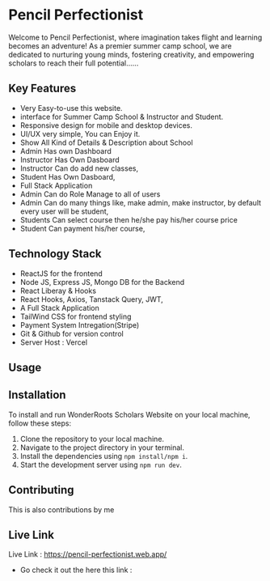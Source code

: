 # Pencil Perfectionist

Welcome to Pencil Perfectionist, where imagination takes flight and learning becomes an adventure! As a premier summer camp school, we are dedicated to nurturing young minds, fostering creativity, and empowering scholars to reach their full potential......

## Key Features

- Very Easy-to-use this website.
- interface for Summer Camp School & Instructor and Student.
- Responsive design for mobile and desktop devices.
- UI/UX very simple, You can Enjoy it.
- Show All Kind of Details & Description about School
- Admin Has own Dashboard
- Instructor Has Own Dasboard
- Instructor Can do add new classes,
- Student Has Own Dasboard,
- Full Stack Application
- Admin Can do Role Manage to all of users
- Admin Can do many things like, make admin, make instructor, by default every user will be student,
- Students Can select course then he/she pay his/her course price
- Student Can payment his/her course,

## Technology Stack

- ReactJS for the frontend
- Node JS, Express JS, Mongo DB for the Backend
- React Liberay & Hooks
- React Hooks, Axios, Tanstack Query, JWT,
- A Full Stack Application
- TailWind CSS for frontend styling
- Payment System Intregation(Stripe)
- Git & Github for version control
- Server Host : Vercel

## Usage

## Installation

To install and run WonderRoots Scholars Website on your local machine, follow these steps:

1. Clone the repository to your local machine.
2. Navigate to the project directory in your terminal.
3. Install the dependencies using `npm install/npm i`.
4. Start the development server using `npm run dev`.

## Contributing

This is also contributions by me

## Live Link

Live Link : https://pencil-perfectionist.web.app/

- Go check it out the here this link :
